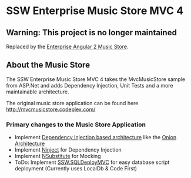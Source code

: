 # SSW Enterprise Music Store MVC 4

## Warning: This project is no longer maintained

Replaced by the [Enterprise Angular 2 Music Store](https://github.com/SSWConsulting/enterprise-musicstore-ui-angular2).


## About the Music Store
The SSW Enterprise Music Store MVC 4 takes the MvcMusicStore sample from ASP.Net and adds Dependency Injection, Unit Tests and a more maintainable architecture.

The original music store application can be found here
<a href="http://mvcmusicstore.codeplex.com/" target="_new">http://mvcmusicstore.codeplex.com/</a>

### Primary changes to the Music Store Application
- Implement <a href="http://rules.ssw.com.au/SoftwareDevelopment/RulesToBetterMVC/Pages/Use-a-Dependency-Injection-Centric-Architecture.aspx" target="_new">Dependency Injection based architecture</a> like the <a href="http://jeffreypalermo.com/blog/the-onion-architecture-part-1/" target="_new">Onion Architecture</a>
- Implement <a href="http://www.ninject.org/" target="_new">Ninject</a> for Dependency Injection 
- Implement <a href="http://nsubstitute.github.io/" target="_new">NSubstitute</a> for Mocking
- ToDo: Implement <a href="http://sqldeploy.com/" target="_new">SSW.SQLDeployMVC</a> for easy database script deployment (Currently uses LocalDb & Code First)

